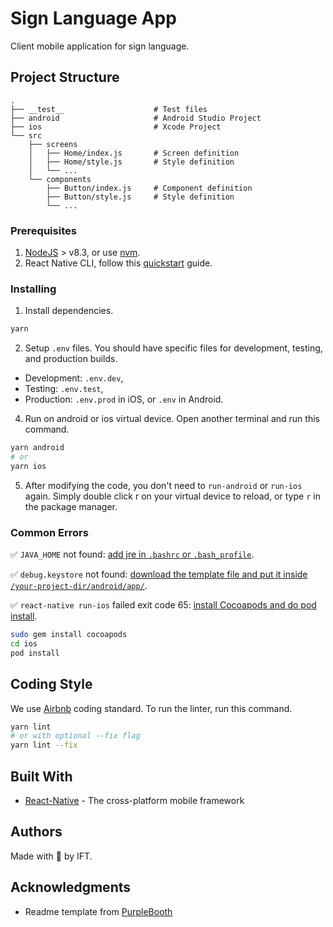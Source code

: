 # Sign Language App

Client mobile application for sign language.

## Project Structure

```
.
├── __test__                    # Test files
├── android                     # Android Studio Project
├── ios                         # Xcode Project
└── src
    ├── screens
    │   ├── Home/index.js       # Screen definition
    │   ├── Home/style.js       # Style definition
    │   └── ...
    └── components
        ├── Button/index.js     # Component definition
        ├── Button/style.js     # Style definition
        └── ...
```

### Prerequisites

1. [NodeJS](https://nodejs.org/en/download/) > v8.3, or use [nvm](https://github.com/nvm-sh/nvm).
2. React Native CLI, follow this [quickstart](https://facebook.github.io/react-native/docs/getting-started.html) guide.

### Installing

1. Install dependencies.

```sh
yarn
```

2. Setup `.env` files.
You should have specific files for development, testing, and production builds.
- Development: `.env.dev`,
- Testing: `.env.test`,
- Production: `.env.prod` in iOS, or `.env` in Android.

4. Run on android or ios virtual device. Open another terminal and run this command.

```sh
yarn android
# or
yarn ios
```

5. After modifying the code, you don't need to `run-android` or `run-ios` again. Simply double click r on your virtual device to reload, or type `r` in the package manager.

### Common Errors

✅ `JAVA_HOME` not found: [add jre in `.bashrc` or `.bash_profile`](https://stackoverflow.com/questions/48298910/react-native-java-home-is-not-set-and-no-java-command-could-be-found-in-your/48299843).

✅ `debug.keystore` not found: [download the template file and put it inside `/your-project-dir/android/app/`](https://github.com/facebook/react-native/issues/25629#issuecomment-513245590).


✅ `react-native run-ios` failed exit code 65: [install Cocoapods and do pod install](https://github.com/facebook/react-native/issues/25500#issuecomment-509385854).

```sh
sudo gem install cocoapods
cd ios
pod install
```

## Coding Style

We use [Airbnb](https://github.com/airbnb/javascript) coding standard. To run the linter, run this command.

```sh
yarn lint
# or with optional --fix flag
yarn lint --fix
```

## Built With

* [React-Native](https://facebook.github.io/react-native/) - The cross-platform mobile framework

## Authors

Made with 💙 by IFT.

## Acknowledgments

* Readme template from [PurpleBooth](https://gist.github.com/PurpleBooth/109311bb0361f32d87a2)

